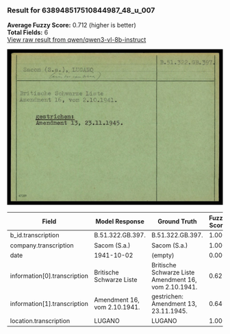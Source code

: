 ### Result for 638948517510844987_48_u_007
**Average Fuzzy Score:** 0.712 (higher is better)<br>
**Total Fields:** 6<br>
[View raw result from qwen/qwen3-vl-8b-instruct](https://github.com/RISE-UNIBAS/humanities_data_benchmark/blob/main/results/2025-10-24/T0335/request_T0335_638948517510844987_48_u_007.json)

<img src="https://github.com/RISE-UNIBAS/humanities_data_benchmark/blob/main/benchmarks/blacklist/images/638948517510844987_48_u_007.jpg?raw=true" alt="638948517510844987_48_u_007" width="600px">

| Field | Model Response | Ground Truth | Fuzzy Score | Match |
|-------|----------------|--------------|-------------|-------|
| b_id.transcription | B.51.322.GB.397. | B.51.322.GB.397. | 1.000 | ✅ |
| company.transcription | Sacom (S.a.) | Sacom (S.a.) | 1.000 | ✅ |
| date | 1941-10-02 | (empty) | 0.000 | ❌ |
| information[0].transcription | Britische Schwarze Liste | Britische Schwarze Liste<br>Amendment 16, vom 2.10.1941. | 0.623 | ❌ |
| information[1].transcription | Amendment 16, vom 2.10.1941. | gestrichen:<br>Amendment 13, 23.11.1945. | 0.646 | ❌ |
| location.transcription | LUGANO | LUGANO | 1.000 | ✅ |
